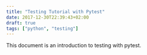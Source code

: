 ```yaml
---
title: "Testing Tutorial with Pytest"
date: 2017-12-30T22:39:43+02:00
draft: true
tags: ["python", "testing"]
---
```

This document is an introduction to testing with pytest.

